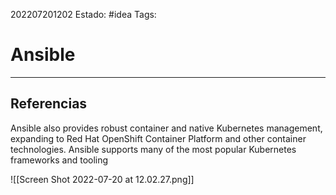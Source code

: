 202207201202
Estado: #idea
Tags:

# Ansible

---
## Referencias


Ansible also provides robust container and native Kubernetes management, expanding to Red Hat OpenShift Container Platform and other container technologies. Ansible supports many of the most popular Kubernetes frameworks and tooling


![[Screen Shot 2022-07-20 at 12.02.27.png]]